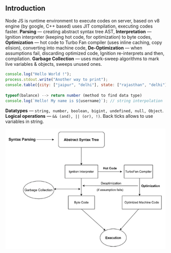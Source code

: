 ## Introduction

Node JS is runtime environment to execute codes on server, based on v8 engine (by google, C++ based) uses JIT compilation, executing codes faster. **Parsing** — creating abstract syntax tree AST, **Interpretation** — Ignition interpreter (keeping hot code, for optimization) to byte codes, **Optimization** — hot code to Turbo Fan compiler (uses inline caching, copy elision), converting into machine code, **De-Optimization** — when assumptions fail, discarding optimized code, Ignition re-interprets and then, compilation. **Garbage Collection** — uses mark-sweep algorithms to mark live variables & objects, sweeps unused ones. 

```jsx
console.log("Hello World !");
process.stdout.write("Another way to print");
console.table({city: ["jaipur", "delhi"], state: ["rajasthan", "delhi"]});

typeof(balance) --> return number (method to find data type)
console.log(`Hello! My name is ${username}`); // string interpolation
```

**Datatypes** — `string, number, boolean, bigint, undefined, null, Object`.  **Logical operations** — `&& (and), || (or), !)`. Back ticks allows to use variables in  string.

![image.png](readme-assets/jit_compiler.png)